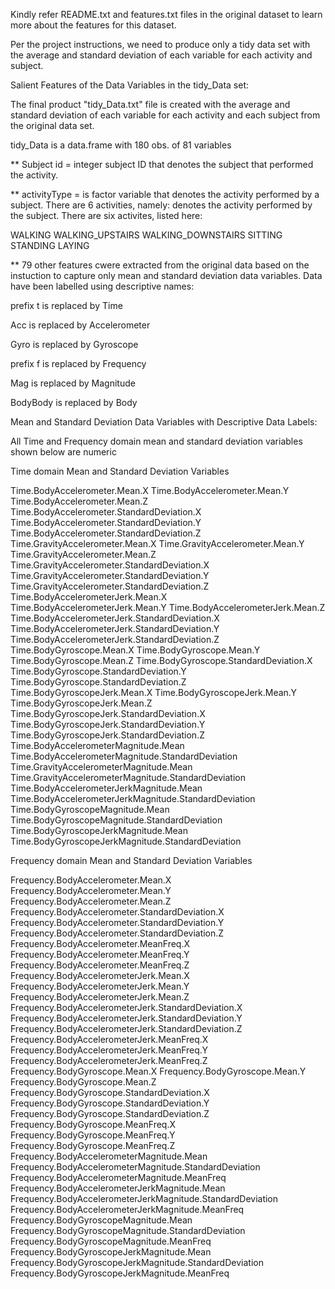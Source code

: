 Kindly refer README.txt and features.txt files in the original dataset to learn more about the features for this dataset.

Per the project instructions, we need to produce only a tidy data set with the average and standard deviation of each variable for each activity and subject.

Salient Features of the Data Variables in the tidy_Data set:

The final product "tidy_Data.txt" file is created with the average and standard deviation of each variable for each activity and each subject from the original data set.

tidy_Data is a data.frame with 180 obs. of  81 variables

** Subject id = integer subject ID that denotes the subject that performed the activity.

** activityType = is factor variable that denotes the activity performed by a subject. There are 6 activities, namely:
denotes the activity performed by the subject. There are six activites, listed here:

WALKING
WALKING_UPSTAIRS
WALKING_DOWNSTAIRS
SITTING
STANDING
LAYING

** 79 other features cwere extracted from the original data based on the instuction to capture only mean and standard deviation data variables. Data have been labelled using descriptive names:

prefix t is replaced by Time

Acc is replaced by Accelerometer

Gyro is replaced by Gyroscope

prefix f is replaced by Frequency

Mag is replaced by Magnitude

BodyBody is replaced by Body

Mean and Standard Deviation Data Variables with Descriptive Data Labels:

All Time and Frequency domain mean and standard deviation variables shown below are numeric

Time domain Mean and Standard Deviation Variables

Time.BodyAccelerometer.Mean.X
Time.BodyAccelerometer.Mean.Y
Time.BodyAccelerometer.Mean.Z
Time.BodyAccelerometer.StandardDeviation.X
Time.BodyAccelerometer.StandardDeviation.Y
Time.BodyAccelerometer.StandardDeviation.Z
Time.GravityAccelerometer.Mean.X
Time.GravityAccelerometer.Mean.Y
Time.GravityAccelerometer.Mean.Z
Time.GravityAccelerometer.StandardDeviation.X
Time.GravityAccelerometer.StandardDeviation.Y
Time.GravityAccelerometer.StandardDeviation.Z
Time.BodyAccelerometerJerk.Mean.X
Time.BodyAccelerometerJerk.Mean.Y
Time.BodyAccelerometerJerk.Mean.Z
Time.BodyAccelerometerJerk.StandardDeviation.X
Time.BodyAccelerometerJerk.StandardDeviation.Y
Time.BodyAccelerometerJerk.StandardDeviation.Z
Time.BodyGyroscope.Mean.X
Time.BodyGyroscope.Mean.Y
Time.BodyGyroscope.Mean.Z
Time.BodyGyroscope.StandardDeviation.X
Time.BodyGyroscope.StandardDeviation.Y
Time.BodyGyroscope.StandardDeviation.Z
Time.BodyGyroscopeJerk.Mean.X
Time.BodyGyroscopeJerk.Mean.Y
Time.BodyGyroscopeJerk.Mean.Z
Time.BodyGyroscopeJerk.StandardDeviation.X
Time.BodyGyroscopeJerk.StandardDeviation.Y
Time.BodyGyroscopeJerk.StandardDeviation.Z
Time.BodyAccelerometerMagnitude.Mean
Time.BodyAccelerometerMagnitude.StandardDeviation
Time.GravityAccelerometerMagnitude.Mean
Time.GravityAccelerometerMagnitude.StandardDeviation
Time.BodyAccelerometerJerkMagnitude.Mean
Time.BodyAccelerometerJerkMagnitude.StandardDeviation
Time.BodyGyroscopeMagnitude.Mean
Time.BodyGyroscopeMagnitude.StandardDeviation
Time.BodyGyroscopeJerkMagnitude.Mean
Time.BodyGyroscopeJerkMagnitude.StandardDeviation

Frequency domain Mean and Standard Deviation Variables

Frequency.BodyAccelerometer.Mean.X
Frequency.BodyAccelerometer.Mean.Y
Frequency.BodyAccelerometer.Mean.Z
Frequency.BodyAccelerometer.StandardDeviation.X
Frequency.BodyAccelerometer.StandardDeviation.Y
Frequency.BodyAccelerometer.StandardDeviation.Z
Frequency.BodyAccelerometer.MeanFreq.X
Frequency.BodyAccelerometer.MeanFreq.Y
Frequency.BodyAccelerometer.MeanFreq.Z
Frequency.BodyAccelerometerJerk.Mean.X
Frequency.BodyAccelerometerJerk.Mean.Y
Frequency.BodyAccelerometerJerk.Mean.Z
Frequency.BodyAccelerometerJerk.StandardDeviation.X
Frequency.BodyAccelerometerJerk.StandardDeviation.Y
Frequency.BodyAccelerometerJerk.StandardDeviation.Z
Frequency.BodyAccelerometerJerk.MeanFreq.X
Frequency.BodyAccelerometerJerk.MeanFreq.Y
Frequency.BodyAccelerometerJerk.MeanFreq.Z
Frequency.BodyGyroscope.Mean.X
Frequency.BodyGyroscope.Mean.Y
Frequency.BodyGyroscope.Mean.Z
Frequency.BodyGyroscope.StandardDeviation.X
Frequency.BodyGyroscope.StandardDeviation.Y
Frequency.BodyGyroscope.StandardDeviation.Z
Frequency.BodyGyroscope.MeanFreq.X
Frequency.BodyGyroscope.MeanFreq.Y
Frequency.BodyGyroscope.MeanFreq.Z
Frequency.BodyAccelerometerMagnitude.Mean
Frequency.BodyAccelerometerMagnitude.StandardDeviation
Frequency.BodyAccelerometerMagnitude.MeanFreq
Frequency.BodyAccelerometerJerkMagnitude.Mean
Frequency.BodyAccelerometerJerkMagnitude.StandardDeviation
Frequency.BodyAccelerometerJerkMagnitude.MeanFreq
Frequency.BodyGyroscopeMagnitude.Mean
Frequency.BodyGyroscopeMagnitude.StandardDeviation
Frequency.BodyGyroscopeMagnitude.MeanFreq
Frequency.BodyGyroscopeJerkMagnitude.Mean
Frequency.BodyGyroscopeJerkMagnitude.StandardDeviation
Frequency.BodyGyroscopeJerkMagnitude.MeanFreq